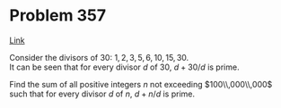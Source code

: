 # Problem 357

[Link](https://projecteuler.net/problem=357)

Consider the divisors of $30$: $1,2,3,5,6,10,15,30$.  
It can be seen that for every divisor $d$ of $30$, $d + 30 / d$ is prime. 

Find the sum of all positive integers $n$ not exceeding $100\\,000\\,000$  
such that for every divisor $d$ of $n$, $d + n / d$ is prime.